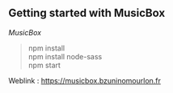 ## Getting started with MusicBox

*MusicBox*

> npm install\
npm install node-sass\
npm start

Weblink : https://musicbox.bzuninomourlon.fr